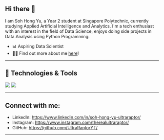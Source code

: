 ## Hi there 👋

I am Soh Hong Yu, a Year 2 student at Singapore Polytechnic, currently studying Applied Artificial Intelligence and Analytics. I'm a tech enthusiast with an interest in the field of Data Science, enjoys doing side projects in Data Analysis using Python Programming.

- 📊 Aspiring Data Scientist
- 🧑‍💻 Find out more about me <a href="https://beacons.ai/ultraraptor">here</a>!

---

## 🔧 Technologies & Tools
![](https://img.shields.io/badge/Code-Python-informational?style=flat&logo=python&logoColor=white&color=2bbc8a)
![](https://img.shields.io/badge/Code-JavaScript-informational?style=flat&logo=javascript&logoColor=white&color=2bbc8a)

---

## Connect with me:

- LinkedIn: https://www.linkedin.com/in/soh-hong-yu-ultraraptor/
- Instagram: https://www.instagram.com/therealultraraptor/
- GitHub: https://github.com/UltraRaptorYT/

---
